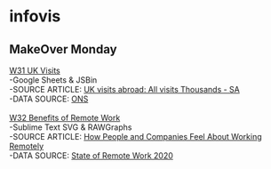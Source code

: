 # infovis
## MakeOver Monday
[W31 UK Visits](https://luciodangelo.github.io/infovis/makeovermondayw31.html) 
<br />
-Google Sheets & JSBin
<br />
-SOURCE ARTICLE: [UK visits abroad: All visits Thousands - SA](https://www.ons.gov.uk/peoplepopulationandcommunity/leisureandtourism/timeseries/gmax/ott)
<br />
-DATA SOURCE: [ONS](https://www.ons.gov.uk/peoplepopulationandcommunity/leisureandtourism/timeseries/gmax/ott)
<br />
<br />
[W32 Benefits of Remote Work](https://luciodangelo.github.io/infovis/makeovermondayw32.html)
<br />
-Sublime Text SVG & RAWGraphs
<br />
-SOURCE ARTICLE: [How People and Companies Feel About Working Remotely](https://www.visualcapitalist.com/how-people-and-companies-feel-about-working-remotely/)
<br />
-DATA SOURCE: [State of Remote Work 2020](https://lp.buffer.com/state-of-remote-work-2020)
<br />
<br />
